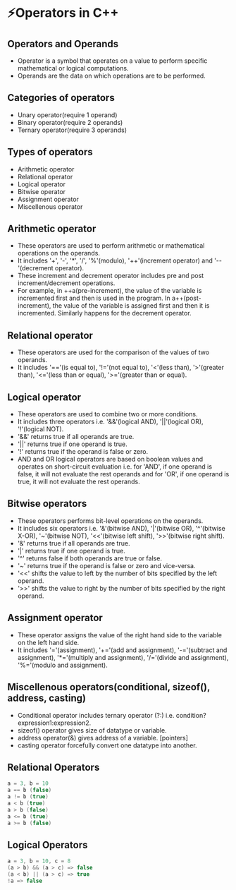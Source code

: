 # ⚡Operators in C++

## Operators and Operands

- Operator is a symbol that operates on a value to perform specific mathematical or logical computations.
- Operands are the data on which operations are to be performed.

## Categories of operators

- Unary operator(require 1 operand)
- Binary operator(require 2 operands)
- Ternary operator(require 3 operands)

## Types of operators

- Arithmetic operator
- Relational operator
- Logical operator
- Bitwise operator
- Assignment operator
- Miscellenous operator

## Arithmetic operator

- These operators are used to perform arithmetic or mathematical operations on the operands.
- It includes '+', '-', '\*', '/', '%'(modulo), '++'(increment operator) and '--'(decrement operator).
- These increment and decrement operator includes pre and post increment/decrement operations.
- For example, in ++a(pre-increment), the value of the variable is incremented first and then is used in the program. In a++(post-increment), the value of the variable is assigned first and then it is incremented. Similarly happens for the decrement operator.

## Relational operator

- These operators are used for the comparison of the values of two operands.
- It includes '=='(is equal to), '!='(not equal to), '<'(less than), '>'(greater than), '<='(less than or equal), '>='(greater than or equal).

## Logical operator

- These operators are used to combine two or more conditions.
- It includes three operators i.e. '&&'(logical AND), '||'(logical OR), '!'(logical NOT).
- '&&' returns true if all operands are true.
- '||' returns true if one operand is true.
- '!' returns true if the operand is false or zero.
- AND and OR logical operators are based on boolean values and operates on short-circuit evaluation i.e. for 'AND', if one operand is false, it will not evaluate the rest operands and for 'OR', if one operand is true, it will not evaluate the rest operands.

## Bitwise operators

- These operators performs bit-level operations on the operands.
- It includes six operators i.e. '&'(bitwise AND), '|'(bitwise OR), '^'(bitwise X-OR), '~'(bitwise NOT), '<<'(bitwise left shift), '>>'(bitwise right shift).
- '&' returns true if all operands are true.
- '|' returns true if one operand is true.
- '^' returns false if both operands are true or false.
- '~' returns true if the operand is false or zero and vice-versa.
- '<<' shifts the value to left by the number of bits specified by the left operand.
- '>>' shifts the value to right by the number of bits specified by the right operand.

## Assignment operator

- These operator assigns the value of the right hand side to the variable on the left hand side.
- It includes '='(assignment), '+='(add and assignment), '-='(subtract and assignment), '\*='(multiply and assignment), '/='(divide and assignment), '%='(modulo and assignment).

## Miscellenous operators(conditional, sizeof(), address, casting)

- Conditional operator includes ternary operator (?:) i.e. condition?expression1:expression2.
- sizeof() operator gives size of datatype or variable.
- address operator(&) gives address of a variable. [pointers]
- casting operator forcefully convert one datatype into another.

## Relational Operators

```cpp
a = 3, b = 10
a == b (false)
a != b (true)
a < b (true)
a > b (false)
a <= b (true)
a >= b (false)
```

## Logical Operators

```cpp
a = 3, b = 10, c = 8
(a > b) && (a > c) => false
(a < b) || (a > c) => true
!a => false
```

